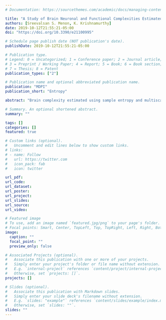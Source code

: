 ```yaml
---
# Documentation: https://sourcethemes.com/academic/docs/managing-content/

title: "A Study of Brain Neuronal and Functional Complexities Estimated Using Multiscale Entropy in Healthy Young Adults"
authors: [Sreevalsan S. Menon, K. Krishnamurthy]
date: 2019-10-12T21:55:21-05:00
doi: "https://doi.org/10.3390/e21100995"

# Schedule page publish date (NOT publication's date).
publishDate: 2019-10-12T21:55:21-05:00

# Publication type.
# Legend: 0 = Uncategorized; 1 = Conference paper; 2 = Journal article;
# 3 = Preprint / Working Paper; 4 = Report; 5 = Book; 6 = Book section;
# 7 = Thesis; 8 = Patent
publication_types: ["2"]

# Publication name and optional abbreviated publication name.
publication: "MDPI"
publication_short: "Entropy"

abstract: "Brain complexity estimated using sample entropy and multiscale entropy (MSE) has recently gained much attention to compare brain function between diseased or neurologically impaired groups and healthy control groups. Using resting-state functional magnetic resonance imaging (rfMRI) blood oxygen-level dependent (BOLD) signals in a large cohort (n = 967) of healthy young adults, the present study maps neuronal and functional complexities estimated by using MSE of BOLD signals and BOLD phase coherence connectivity, respectively, at various levels of the brain’s organization. The functional complexity explores patterns in a higher dimension than neuronal complexity and may better discern changes in brain functioning. The leave-one-subject-out cross-validation method is used to predict fluid intelligence using neuronal and functional complexity MSE values as features. While a wide range of scales was selected with neuronal complexity, only the first three scales were selected with functional complexity. Fewer scales are advantageous as they preclude the need for long BOLD signals to calculate good estimates of MSE. The presented results corroborate with previous findings and provide a baseline for other studies exploring the use of MSE to examine changes in brain function related to aging, diseases, and clinical disorders. "

# Summary. An optional shortened abstract.
summary: ""

tags: []
categories: []
featured: true

# Custom links (optional).
#   Uncomment and edit lines below to show custom links.
# links:
# - name: Follow
#   url: https://twitter.com
#   icon_pack: fab
#   icon: twitter

url_pdf:
url_code:
url_dataset:
url_poster:
url_project:
url_slides:
url_source:
url_video:

# Featured image
# To use, add an image named `featured.jpg/png` to your page's folder.
# Focal points: Smart, Center, TopLeft, Top, TopRight, Left, Right, BottomLeft, Bottom, BottomRight.
image:
  caption: ""
  focal_point: ""
  preview_only: false

# Associated Projects (optional).
#   Associate this publication with one or more of your projects.
#   Simply enter your project's folder or file name without extension.
#   E.g. `internal-project` references `content/project/internal-project/index.md`.
#   Otherwise, set `projects: []`.
projects: []

# Slides (optional).
#   Associate this publication with Markdown slides.
#   Simply enter your slide deck's filename without extension.
#   E.g. `slides: "example"` references `content/slides/example/index.md`.
#   Otherwise, set `slides: ""`.
slides: ""
---
```

